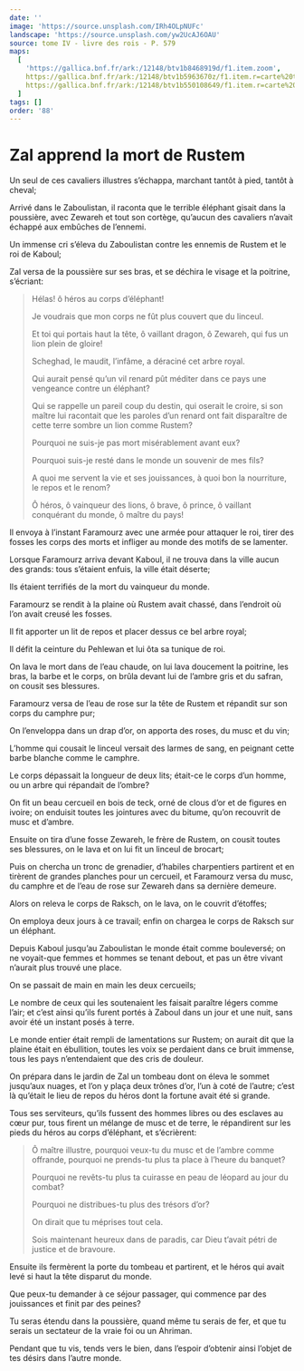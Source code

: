 ```yaml
---
date: ''
image: 'https://source.unsplash.com/IRh4OLpNUFc'
landscape: 'https://source.unsplash.com/yw2UcAJ6OAU'
source: tome IV - livre des rois - P. 579
maps:
  [
    'https://gallica.bnf.fr/ark:/12148/btv1b8468919d/f1.item.zoom',
    https://gallica.bnf.fr/ark:/12148/btv1b5963670z/f1.item.r=carte%20touran.zoom,
    https://gallica.bnf.fr/ark:/12148/btv1b550108649/f1.item.r=carte%20touran.zoom,
  ]
tags: []
order: '88'
---
```


# Zal apprend la mort de Rustem

Un seul de ces cavaliers illustres s’échappa, marchant tantôt à pied, tantôt à cheval;

Arrivé dans le Zaboulistan, il raconta que le terrible éléphant gisait dans la poussière, avec Zewareh et tout son cortège, qu’aucun des cavaliers n’avait échappé aux embûches de l’ennemi.

Un immense cri s’éleva du Zaboulistan contre les ennemis de Rustem et le roi de Kaboul;

Zal versa de la poussière sur ses bras, et se déchira le visage et la poitrine, s’écriant:

> Hélas! ô héros au corps d’éléphant!
>
> Je voudrais que mon corps ne fût plus couvert que du linceul.
>
> Et toi qui portais haut la tête, ô vaillant dragon, ô Zewareh, qui fus un lion plein de gloire!
>
> Scheghad, le maudit, l’infâme, a déraciné cet arbre royal.
>
> Qui aurait pensé qu’un vil renard pût méditer dans ce pays une vengeance contre un éléphant?
>
> Qui se rappelle un pareil coup du destin, qui oserait le croire, si son maître lui racontait que les paroles d’un renard ont fait disparaître de cette terre sombre un lion comme Rustem?
>
> Pourquoi ne suis-je pas mort misérablement avant eux?
>
> Pourquoi suis-je resté dans le monde un souvenir de mes fils?
>
> A quoi me servent la vie et ses jouissances, à quoi bon la nourriture, le repos et le renom?
>
> Ô héros, ô vainqueur des lions, ô brave, ô prince, ô vaillant conquérant du monde, ô maître du pays!

Il envoya à l’instant Faramourz avec une armée pour attaquer le roi, tirer des fosses les corps des morts et infliger au monde des motifs de se lamenter.

Lorsque Faramourz arriva devant Kaboul, il ne trouva dans la ville aucun des grands: tous s’étaient enfuis, la ville était déserte;

Ils étaient terrifiés de la mort du vainqueur du monde.

Faramourz se rendit à la plaine où Rustem avait chassé, dans l’endroit où l’on avait creusé les fosses.

Il fit apporter un lit de repos et placer dessus ce bel arbre royal;

Il défit la ceinture du Pehlewan et lui ôta sa tunique de roi.

On lava le mort dans de l’eau chaude, on lui lava doucement la poitrine, les bras, la barbe et le corps, on brûla devant lui de l’ambre gris et du safran, on cousit ses blessures.

Faramourz versa de l’eau de rose sur la tête de Rustem et répandit sur son corps du camphre pur;

On l’enveloppa dans un drap d’or, on apporta des roses, du musc et du vin;

L’homme qui cousait le linceul versait des larmes de sang, en peignant cette barbe blanche comme le camphre.

Le corps dépassait la longueur de deux lits; était-ce le corps d’un homme, ou un arbre qui répandait de l’ombre?

On fit un beau cercueil en bois de teck, orné de clous d’or et de figures en ivoire; on enduisit toutes les jointures avec du bitume, qu’on recouvrit de musc et d’ambre.

Ensuite on tira d’une fosse Zewareh, le frère de Rustem, on cousit toutes ses blessures, on le lava et on lui fit un linceul de brocart;

Puis on chercha un tronc de grenadier, d’habiles charpentiers partirent et en tirèrent de grandes planches pour un cercueil, et Faramourz versa du musc, du camphre et de l’eau de rose sur Zewareh dans sa dernière demeure.

Alors on releva le corps de Raksch, on le lava, on le couvrit d’étoffes;

On employa deux jours à ce travail; enfin on chargea le corps de Raksch sur un éléphant.

Depuis Kaboul jusqu’au Zaboulistan le monde était comme bouleversé; on ne voyait-que femmes et hommes se tenant debout, et pas un être vivant n’aurait plus trouvé une place.

On se passait de main en main les deux cercueils;

Le nombre de ceux qui les soutenaient les faisait paraître légers comme l’air; et c’est ainsi qu’ils furent portés à Zaboul dans un jour et une nuit, sans avoir été un instant posés à terre.

Le monde entier était rempli de lamentations sur Rustem; on aurait dit que la plaine était en ébullition, toutes les voix se perdaient dans ce bruit immense, tous les pays n’entendaient que des cris de douleur.

On prépara dans le jardin de Zal un tombeau dont on éleva le sommet jusqu’aux nuages, et l’on y plaça deux trônes d’or, l’un à coté de l’autre; c’est là qu’était le lieu de repos du héros dont la fortune avait été si grande.

Tous ses serviteurs, qu’ils fussent des hommes libres ou des esclaves au cœur pur, tous firent un mélange de musc et de terre, le répandirent sur les pieds du héros au corps d’éléphant, et s’écrièrent:

> Ô maître illustre, pourquoi veux-tu du musc et de l’ambre comme offrande, pourquoi ne prends-tu plus ta place à l’heure du banquet?
>
> Pourquoi ne revêts-tu plus ta cuirasse en peau de léopard au jour du combat?
>
> Pourquoi ne distribues-tu plus des trésors d’or?
>
> On dirait que tu méprises tout cela.
>
> Sois maintenant heureux dans de paradis, car Dieu t’avait pétri de justice et de bravoure.

Ensuite ils fermèrent la porte du tombeau et partirent, et le héros qui avait levé si haut la tête disparut du monde.

Que peux-tu demander à ce séjour passager, qui commence par des jouissances et finit par des peines?

Tu seras étendu dans la poussière, quand même tu serais de fer, et que tu serais un sectateur de la vraie foi ou un Ahriman.

Pendant que tu vis, tends vers le bien, dans l’espoir d’obtenir ainsi l’objet de tes désirs dans l’autre monde.
